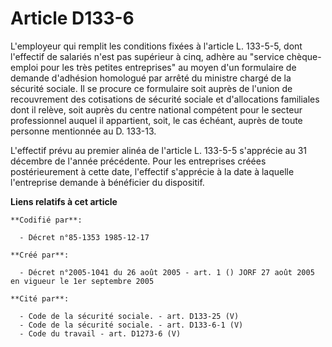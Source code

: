 # Article D133-6

L'employeur qui remplit les conditions fixées à l'article L. 133-5-5, dont l'effectif de salariés n'est pas supérieur à cinq,
adhère au "service chèque-emploi pour les très petites entreprises" au moyen d'un formulaire de demande d'adhésion homologué
par arrêté du ministre chargé de la sécurité sociale. Il se procure ce formulaire soit auprès de l'union de recouvrement des
cotisations de sécurité sociale et d'allocations familiales dont il relève, soit auprès du centre national compétent pour le
secteur professionnel auquel il appartient, soit, le cas échéant, auprès de toute personne mentionnée au D. 133-13.

L'effectif prévu au premier alinéa de l'article L. 133-5-5 s'apprécie au 31 décembre de l'année précédente. Pour les
entreprises créées postérieurement à cette date, l'effectif s'apprécie à la date à laquelle l'entreprise demande à bénéficier
du dispositif.

**Liens relatifs à cet article**

	**Codifié par**:

	  - Décret n°85-1353 1985-12-17

	**Créé par**:

	  - Décret n°2005-1041 du 26 août 2005 - art. 1 () JORF 27 août 2005 en vigueur le 1er septembre 2005

	**Cité par**:

	  - Code de la sécurité sociale. - art. D133-25 (V)
	  - Code de la sécurité sociale. - art. D133-6-1 (V)
	  - Code du travail - art. D1273-6 (V)

